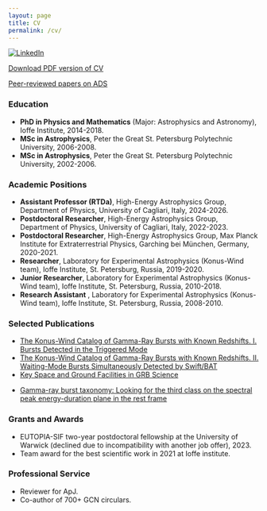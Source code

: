 ```yaml
---
layout: page
title: CV
permalink: /cv/
---
```


[![LinkedIn](https://img.shields.io/badge/LinkedIn-0077B5?style=for-the-badge&logo=linkedin&logoColor=white)](https://www.linkedin.com/in/anastasia-tsvetkova-a17196192?utm_source=share&utm_campaign=share_via&utm_content=profile&utm_medium=ios_app)

[Download PDF version of CV](/assets/docs/cv.pdf)

[Peer-reviewed papers on ADS](https://ui.adsabs.harvard.edu/public-libraries/Pkam8mgQQHuv1FsdqrzuBQ)

### Education
- **PhD in Physics and Mathematics** (Major: Astrophysics and Astronomy), Ioffe Institute, 2014-2018.
- **MSc in Astrophysics**, Peter the Great St. Petersburg Polytechnic University, 2006-2008.
- **MSc in Astrophysics**, Peter the Great St. Petersburg Polytechnic University, 2002-2006.

### Academic Positions
- **Assistant Professor (RTDa)**, High-Energy Astrophysics Group, Department of Physics, University of
Cagliari, Italy, 2024-2026.
- **Postdoctoral Researcher**, High-Energy Astrophysics Group, Department of Physics, University of
Cagliari, Italy, 2022-2023.
- **Postdoctoral Researcher**, High-Energy Astrophysics Group, Max Planck Institute for Extraterrestrial Physics, Garching bei München, Germany, 2020-2021.
- **Researcher**, Laboratory for Experimental Astrophysics (Konus-Wind team), Ioffe Institute, St. Petersburg, Russia, 2019-2020.
- **Junior Researcher**, Laboratory for Experimental Astrophysics (Konus-Wind team), Ioffe Institute, St. Petersburg, Russia, 2010-2018.
- **Research Assistant** , Laboratory for Experimental Astrophysics (Konus-Wind team), Ioffe Institute, St. Petersburg, Russia, 2008-2010.

### Selected Publications
- [The Konus-Wind Catalog of Gamma-Ray Bursts with Known Redshifts. I. Bursts Detected in the Triggered Mode](https://ui.adsabs.harvard.edu/abs/2017ApJ...850..161T/abstract)
- [The Konus-Wind Catalog of Gamma-Ray Bursts with Known Redshifts. II. Waiting-Mode Bursts Simultaneously Detected by Swift/BAT](https://ui.adsabs.harvard.edu/abs/2021ApJ...908...83T/abstract)
- [Key Space and Ground Facilities in GRB Science](https://ui.adsabs.harvard.edu/abs/2022Univ....8..373T/abstract)
<!-- - [A Concept of Assessment of LIV Tests with THESEUS Using the Gamma-Ray Bursts Detected by Fermi/GBM](https://ui.adsabs.harvard.edu/abs/2023Univ....9..359T/abstract) -->
- [Gamma-ray burst taxonomy: Looking for the third class on the spectral peak energy-duration plane in the rest frame](https://ui.adsabs.harvard.edu/abs/2025A%26A...698A.169T/abstract)

### Grants and Awards
- EUTOPIA-SIF two-year postdoctoral fellowship at the University of Warwick (declined due to incompatibility with another job offer), 2023.
- Team award for the best scientific work in 2021 at Ioffe institute.

### Professional Service
- Reviewer for ApJ.
- Co-author of 700+ GCN circulars.
<!-- - SOC for COSPAR 2026 -->
